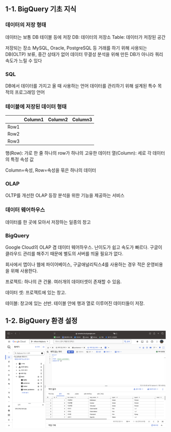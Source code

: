 ## 1-1. BigQuery 기초 지식


### 데이터의 저장 형태
데이터는 보통 DB 테이블 등에 저장
DB: 데이터의 저장소
Table: 데이터가 저장된 공간

저장되는 장소
MySQL, Oracle, PostgreSQL 등
거래를 하기 위해 사용되는 DB(OLTP)
보류, 중간 상태가 없어 데이터 무결성
분석을 위해 만든 DB가 아니라 쿼리 속도가 느릴 수 있다

### SQL
DB에서 데이터를 가지고 올 때 사용하는 언어
데이터를 관리하기 위해 설계된 특수 목적의 프로그래밍 언어

### 테이블에 저장된 데이터 형태
||Column1|Column2|Column3|
|---|---|---|---|
|Row1||||
|Row2||||
|Row3||||

행(Row): 가로 한 줄
하나의 row가 하나의 고유한 데이터
열(Column): 세로 
각 데이터의 특정 속성 값

Column=속성, Row=속성을 묶은 하나의 데이터

### OLAP
OLTP를 개선한 OLAP 등장
분석을 위한 기능을 제공하는 서비스

### 데이터 웨어하우스
데이터를 한 곳에 모아서 저장하는 일종의 창고

### BigQuery
Google Cloud의 OLAP 겸 데이터 웨어하우스. 
난이도가 쉽고 속도가 빠르다. 
구글이 클라우드 관리를 해주기 때문에 별도의 서버를 띄울 필요가 없다.

회사에서 앱이나 웹에 파이어베이스, 구글애널리틱스4를 사용하는 경우 적은 운영비용을 위해 사용한다.

프로젝트: 하나의 큰 건물. 여러개의 데이터셋이 존재할 수 있음.

데이터 셋: 프로젝트에 있는 창고.

테이블: 창고에 있는 선반. 테이블 안에 행과 열로 이루어진 데이터들이 저장.

## 1-2. BigQuery 환경 설정
![week1_01](./img/week1_01.png)